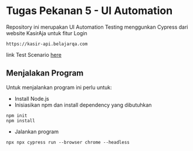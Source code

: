 # Tugas Pekanan 5 - UI Automation

Repository ini merupakan UI Automation Testing menggunkan Cypress dari website KasirAja untuk fitur Login
```
https://kasir-api.belajarqa.com
```

link Test Scenario [here][def]

## Menjalakan Program
Untuk menjalankan program ini perlu untuk:
- Install Node.js 
- Inisiasikan npm dan install dependency yang dibutuhkan
```
npm init
npm install
```
- Jalankan program
```
npx npx cypress run --browser chrome --headless
```



[def]: https://docs.google.com/spreadsheets/d/1vXkWxuffe2wLFlTo9-DDZJNyTdUiJv002c5JJoYPAAo/edit?usp=sharing